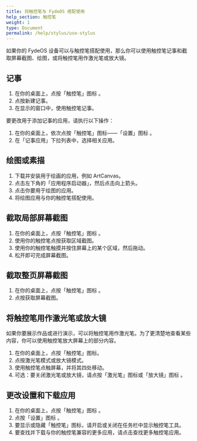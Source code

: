 ```yaml
---
title: 将触控笔与 FydeOS 搭配使用
help_section: 触控笔
weight: 1
type: Document
permalink: /help/stylus/use-stylus
---
```


如果你的 FydeOS 设备可以与触控笔搭配使用，那么你可以使用触控笔记事和截取屏幕截图、绘图，或将触控笔用作激光笔或放大镜。

## 记事
1. 在你的桌面上，点按「触控笔」图标 。
2. 点按新建记事。
3. 在显示的窗口中，使用触控笔记事。

要更改用于添加记事的应用，请执行以下操作：
1. 在你的桌面上，依次点按「触控笔」图标——「设置」图标 。
2. 在「记事应用」下拉列表中，选择相关应用。

## 绘图或素描
1. 下载并安装用于绘画的应用，例如 ArtCanvas。
2. 点击左下角的「应用程序启动器」，然后点击向上箭头。
3. 点击你要用于绘图的应用。
4. 将绘图应用与你的触控笔搭配使用。

## 截取局部屏幕截图
1. 在你的桌面上，点按「触控笔」图标 。
2. 使用你的触控笔点按获取区域截图。
3. 使用你的触控笔触摸并按住屏幕上的某个区域，然后拖动。
4. 松开即可完成屏幕截图。

## 截取整页屏幕截图
1. 在你的桌面上，点按「触控笔」图标 。
2. 点按获取屏幕截图。

## 将触控笔用作激光笔或放大镜
如果你要展示作品或进行演示，可以将触控笔用作激光笔。为了更清楚地查看某些内容，你可以使用触控笔放大屏幕上的部分内容。
1. 在你的桌面上，点按「触控笔」图标。
2. 点按激光笔模式或放大镜模式。
3. 使用触控笔点触屏幕，并将其四处移动。
4. 可选：要关闭激光笔或放大镜，请点按「激光笔」图标或「放大镜」图标 。

## 更改设置和下载应用
1. 在你的桌面上，点按「触控笔」图标 。
2. 点按「设置」图标 。
3. 要显示或隐藏「触控笔」图标，请开启或关闭在任务栏中显示触控笔工具。
4. 要查找并下载与你的触控笔兼容的更多应用，请点击查找更多触控笔应用。